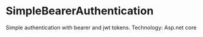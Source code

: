 # SimpleBearerAuthentication
Simple authentication with bearer and jwt tokens. Technology: Asp.net core
